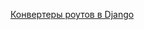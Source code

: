 [Конвертеры роутов в Django](https://www.youtube.com/watch?v=2Iep2qvHP88&list=PLQAt0m1f9OHvGM7Y7jAQP8TKbBd3up4K2&index=14)
